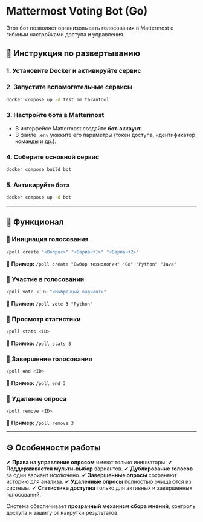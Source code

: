 # Mattermost Voting Bot (Go)

Этот бот позволяет организовывать голосования в Mattermost с гибкими настройками доступа и управления.

## 🚀 Инструкция по развертыванию

### 1. Установите Docker и активируйте сервис

### 2. Запустите вспомогательные сервисы
```bash
docker compose up -d test_mm tarantool
```

### 3. Настройте бота в Mattermost
- В интерфейсе Mattermost создайте **бот-аккаунт**.
- В файле `.env` укажите его параметры (токен доступа, идентификатор команды и др.).

### 4. Соберите основной сервис
```bash
docker compose build bot
```

### 5. Активируйте бота
```bash
docker compose up -d bot
```

---

## 📌 Функционал

### 🔹 Инициация голосования
```bash
/poll create "<Вопрос>" "<Вариант1>" "<Вариант2>"
```
📌 **Пример:** `/poll create "Выбор технологии" "Go" "Python" "Java"`

### 🔹 Участие в голосовании
```bash
/poll vote <ID> "<Выбранный вариант>"
```
📌 **Пример:** `/poll vote 3 "Python"`

### 🔹 Просмотр статистики
```bash
/poll stats <ID>
```
📌 **Пример:** `/poll stats 3`

### 🔹 Завершение голосования
```bash
/poll end <ID>
```
📌 **Пример:** `/poll end 3`

### 🔹 Удаление опроса
```bash
/poll remove <ID>
```
📌 **Пример:** `/poll remove 3`

---

## ⚙️ Особенности работы
✔ **Права на управление опросом** имеют только инициаторы.
✔ **Поддерживается мульти-выбор** вариантов.
✔ **Дублирование голосов** за один вариант исключено.
✔ **Завершенные опросы** сохраняют историю для анализа.
✔ **Удаленные опросы** полностью очищаются из системы.
✔ **Статистика доступна** только для активных и завершенных голосований.

Система обеспечивает **прозрачный механизм сбора мнений**, контроль доступа и защиту от накрутки результатов.

